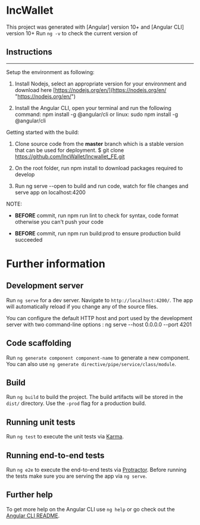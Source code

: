 # IncWallet

This project was generated with [Angular] version 10+ and [Angular CLI] version 10+
Run `ng -v` to check the current version of 


## Instructions
------------

Setup the environment as following:

1.  Install Nodejs, select an appropriate version for your environment and download here [https://nodejs.org/en/](https://nodejs.org/en/ "https://nodejs.org/en/")
    
2.  Install the Angular CLI, open your terminal and run the following command: npm install -g @angular/cli
or linux: sudo npm install -g @angular/cli
    

Getting started with the build:

1.  Clone source code from the **master** branch which is a stable version that can be used for deployment.
$ git clone https://github.com/IncWallet/Incwallet_FE.git 
    
2.  On the root folder, run npm install to download packages required to develop
    
3.  Run ng serve --open to build and run code, watch for file changes and serve app on localhost:4200
    

NOTE:

*   **BEFORE** commit, run npm run lint to check for syntax, code format otherwise you can't push your code
    
*   **BEFORE** commit, run npm run build:prod to ensure production build succeeded

# Further information

## Development server

Run `ng serve` for a dev server. Navigate to `http://localhost:4200/`. The app will automatically reload if you change any of the source files.

You can configure the default HTTP host and port used by the development server with two command-line options :
ng serve --host 0.0.0.0 --port 4201

## Code scaffolding

Run `ng generate component component-name` to generate a new component. You can also use `ng generate directive/pipe/service/class/module`.

## Build

Run `ng build` to build the project. The build artifacts will be stored in the `dist/` directory. Use the `-prod` flag for a production build.

## Running unit tests

Run `ng test` to execute the unit tests via [Karma](https://karma-runner.github.io).

## Running end-to-end tests

Run `ng e2e` to execute the end-to-end tests via [Protractor](http://www.protractortest.org/).
Before running the tests make sure you are serving the app via `ng serve`.

## Further help

To get more help on the Angular CLI use `ng help` or go check out the [Angular CLI README](https://github.com/angular/angular-cli/blob/master/README.md).
